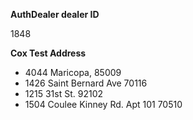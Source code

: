 ---
---

**AuthDealer dealer ID**

1848

**Cox Test Address**
- 4044 Maricopa, 85009
- 1426 Saint Bernard Ave 70116
- 1215 31st St. 92102
- 1504 Coulee Kinney Rd. Apt 101 70510
